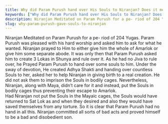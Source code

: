 ```yaml
---
title: Why did Param Purush hand over His Souls to Niranjan? Does it mean He threw us into this world, knowingly?
keywords: ["Why did Param Purush hand over His Souls to Niranjan? Does it mean He threw us into this world, knowingly?",Sahib Bandgi books,]
description: Niranjan Meditated on Param Purush for a pe- riod of 204 Yugas. Param Purush was pleased with his hard worship and asked him to ask for what he wanted.
slug: why-param-purush-gave-souls-to-niranjan
---
```


  
Niranjan Meditated on Param Purush for a pe- riod of 204 Yugas. Param Purush was pleased with his hard worship and asked him to ask for what he wanted. Niranjan prayed to Him to either give him the whole of Amarlok or give him some separate abode. It was only then that Param Purush asked him to create 3 Lokas in Shunya and rule over it. As he had no Jiva to rule over, he Prayed Param Purush to hand over some souls to him. Under the sway of devotion, He created Adhya Shakti and handing over countless Souls to her, asked her to help Niranjan in giving birth to a real creation. He did not ask them to imprison the Souls in bodily cages. Nevertheless, Niranjan, along with Maya, didn’t care for it and instead, put the Souls in bodily cages thus preventing their escape to Amarlok.  
Had Niranjan not put the Souls in the Mayaic cages, the Souls would have returned to Sat Lok as and when they desired and also they would have saved themselves from any torture. So it is clear that Param Purush had no hand in all this. Niranjan committed all sorts of bad acts and proved himself to be a bad and disobedient son.  



  